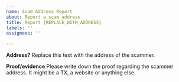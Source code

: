 ```yaml
---
name: Scam Address Report
about: Report a scam address
title: Report {REPLACE_WITH_ADDRESS}
labels: ''
assignees: ''

---
```


**Address?**
Replace this text with the address of the scammer.

**Proof/evidence**
Please write down the proof regarding the scammer address. It might be a TX, a website or anything else.
